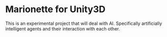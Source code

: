 # Marionette for Unity3D

This is an experimental project that will deal with AI. Specifically artificially intelligent agents and their interaction with each other.